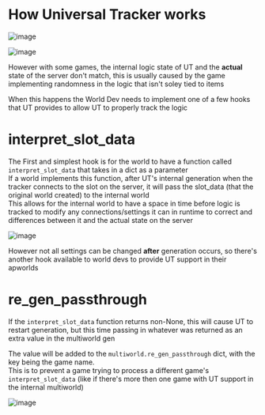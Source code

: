 # How Universal Tracker works

![image](https://github.com/FarisTheAncient/Archipelago/assets/162540354/32ae372a-a833-4f98-9d8e-e03066ea7f7f)

![image](https://github.com/FarisTheAncient/Archipelago/assets/162540354/4e9d3ac6-b5f9-4f9f-9667-b01aa39c754b)

However with some games, the internal logic state of UT and the **actual** state of the server don't match, this is usually caused by the game implementing randomness in the logic that isn't soley tied to items

When this happens the World Dev needs to implement one of a few hooks that UT provides to allow UT to properly track the logic

# interpret_slot_data

The First and simplest hook is for the world to have a function called `interpret_slot_data` that takes in a dict as a parameter  
If a world implements this function, after UT's internal generation when the tracker connects to the slot on the server, it will pass the slot_data (that the original world created) to the internal world  
This allows for the internal world to have a space in time before logic is tracked to modify any connections/settings it can in runtime to correct and differences between it and the actual state on the server  

![image](https://github.com/FarisTheAncient/Archipelago/assets/162540354/41578c5f-da5d-418f-be2d-bc2d98182501)

However not all settings can be changed **after** generation occurs, so there's another hook available to world devs to provide UT support in their apworlds

# re_gen_passthrough

If the `interpret_slot_data` function returns non-None, this will cause UT to restart generation, but this time passing in whatever was returned as an extra value in the multiworld gen

The value will be added to the `multiworld.re_gen_passthrough` dict, with the key being the game name.  
This is to prevent a game trying to process a different game's `interpret_slot_data` (like if there's more then one game with UT support in the internal multiworld)

![image](https://github.com/FarisTheAncient/Archipelago/assets/162540354/03b22004-8017-457e-be3c-26d20091f678)


